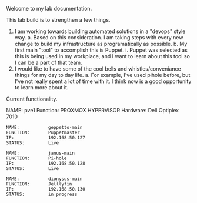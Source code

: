 Welcome to my lab documentation. 

This lab build is to strengthen a few things.
1. I am working towards building automated solutions in a "devops" style way. 
    a. Based on this consideration. I am taking steps with every new change to build my infrastructure as programatically as possible. 
    b. My first main "tool" to accomplish this is Puppet. 
        i. Puppet was selected as this is being used in my workplace, and I want to learn about this tool so I can be a part of that team. 
2. I would like to have some of the cool bells and whistles/conveniance things for my day to day life. 
    a. For example, I've used pihole before, but I've not really spent a lot of time with it. I think now is a good opportunity to learn more about it. 


Current functionality. 

NAME:           pve1
Function:       PROXMOX HYPERVISOR
Hardware:       Dell Optiplex 7010

    NAME:           geppetto-main
    FUNCTION:       Puppetmaster
    IP:             192.168.50.127
    STATUS:         Live

    NAME:           janus-main
    FUNCTION:       Pi-hole
    IP:             192.168.50.128
    STATUS:         Live

    NAME:           dionysus-main
    FUNCTION:       Jelllyfin
    IP:             192.168.50.130
    STATUS:         in progress



